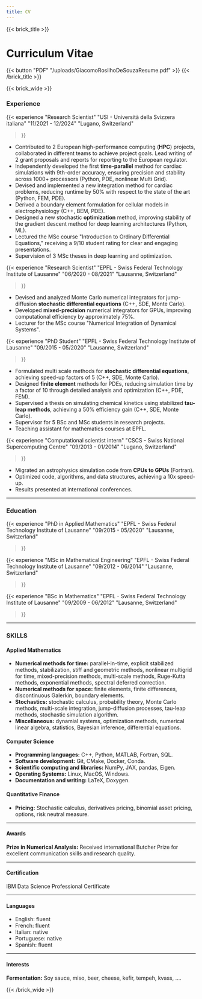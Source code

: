 ```yaml
---
title: CV
---
```


{{< brick_title >}}
# Curriculum Vitae
{{< button "PDF" "/uploads/GiacomoRosilhoDeSouzaResume.pdf" >}}
{{< /brick_title >}}


{{< brick_wide >}}

<!-- ### NUMERICAL METHODS HIGHLIGHTS
#### Multi-scale Stochastic Differential Equations
Designed Monte Carlo integration methods achieving speed-up factors of 10+ (C++).

#### Jump-Diffusion Stochastic Differential Equations
Devised stabilized solvers increasing speed and accuracy (C++).

#### Distributed computing
First parallel-in-time scheme for heart simulations on 1000+ processors (Python).

--- -->

### Experience
{{< experience 
"Research Scientist"
"USI - Università della Svizzera italiana"
"11/2021 - 12/2024"
"Lugano, Switzerland"
>}}

- Contributed to 2 European high-performance computing (**HPC**) projects, collaborated in different teams to achieve project goals. Lead writing of 2 grant proposals and reports for reporting to the European regulator.
 - Independently developed the first **time-parallel** method for cardiac simulations with 9th-order accuracy, ensuring precision and stability across 1000+ processors (Python, PDE, nonlinear Multi Grid).
 - Devised and implemented a new integration method for cardiac problems, reducing runtime by 50% with respect to the state of the art (Python, FEM, PDE).
 - Derived a boundary element formulation for cellular models in electrophysiology (C++, BEM, PDE).
 - Designed a new stochastic **optimization** method, improving stability of the gradient descent method for deep learning architectures (Python, ML).
 - Lectured the MSc course "Introduction to Ordinary Differential Equations," receiving a 9/10 student rating for clear and engaging presentations.
 - Supervision of 3 MSc theses in deep learning and optimization.

{{< experience 
"Research Scientist"
"EPFL - Swiss Federal Technology Institute of Lausanne"
"06/2020 - 08/2021"
"Lausanne, Switzerland"
>}}
 
- Devised and analyzed Monte Carlo numerical integrators for jump-diffusion **stochastic differential equations** (C++, SDE, Monte Carlo).
- Developed **mixed-precision** numerical integrators for GPUs, improving computational efficiency by approximately 75%.
- Lecturer for the MSc course "Numerical Integration of Dynamical Systems".

{{< experience 
"PhD Student"
"EPFL - Swiss Federal Technology Institute of Lausanne"
"09/2015 - 05/2020"
"Lausanne, Switzerland"
>}}

- Formulated multi scale methods for **stochastic differential equations**, achieving speed-up factors of 5 (C++, SDE, Monte Carlo).
- Designed **finite element** methods for PDEs, reducing simulation time by a factor of 10 through detailed analysis and optimization (C++, PDE, FEM).
- Supervised a thesis on simulating chemical kinetics using stabilized **tau-leap methods**, achieving a 50% efficiency gain (C++, SDE, Monte Carlo).
- Supervisor for 5 BSc and MSc students in research projects.
- Teaching assistant for mathematics courses at EPFL.

{{< experience 
"Computational scientist intern"
"CSCS - Swiss National Supercomputing Centre"
"09/2013 - 01/2014"
"Lugano, Switzerland"
>}}

- Migrated an astrophysics simulation code from **CPUs to GPUs** (Fortran).
- Optimized code, algorithms, and data structures, achieving a 10x speed-up.
- Results presented at international conferences.

---

### Education
{{< experience 
"PhD in Applied Mathematics"
"EPFL - Swiss Federal Technology Institute of Lausanne"
"09/2015 - 05/2020"
"Lausanne, Switzerland"
>}}

{{< experience 
"MSc in Mathematical Engineering"
"EPFL - Swiss Federal Technology Institute of Lausanne"
"09/2012 - 06/2014"
"Lausanne, Switzerland"
>}}

{{< experience 
"BSc in Mathematics"
"EPFL - Swiss Federal Technology Institute of Lausanne"
"09/2009 - 06/2012"
"Lausanne, Switzerland"
>}}

---

### SKILLS

#### Applied Mathematics
- **Numerical methods for time:** parallel-in-time, explicit stabilized methods, stabilization, stiff and geometric methods, nonlinear multigrid for time, mixed-precision methods, multi-scale methods, Ruge-Kutta methods, exponential methods, spectral deferred correction.
- **Numerical methods for space:** finite elements, finite differences, discontinuous Galerkin, boundary elements.
- **Stochastics:** stochastic calculus, probability theory, Monte Carlo methods, multi-scale integration, jump-diffusion processes, tau-leap methods, stochastic simulation algorithm.
- **Miscellaneous:** dynamial systems, optimization methods, numerical linear algebra, statistics, Bayesian inference, differential equations.

#### Computer Science
- **Programming languages:** C++, Python, MATLAB, Fortran, SQL.
- **Software development:** Git, CMake, Docker, Conda.
- **Scientific computing and libraries:** NumPy, JAX, pandas, Eigen.
- **Operating Systems:** Linux, MacOS, Windows.
- **Documentation and writing:** LaTeX, Doxygen.

#### Quantitative Finance
- **Pricing:** Stochastic calculus, derivatives pricing, binomial asset pricing, options, risk neutral measure.

---

#### Awards
**Prize in Numerical Analysis:**
Received international Butcher Prize for excellent communication skills and research quality.

---

#### Certification
IBM Data Science Professional Certificate

---

#### Languages
- English: fluent
- French: fluent
- Italian: native
- Portuguese: native
- Spanish: fluent

---

#### Interests
<!-- **Quantitative Finance:**
Reading Stochastic Calculus for Finance I & II, Shreve.
<br> -->
**Fermentation:**
Soy sauce, miso, beer, cheese, kefir, tempeh, kvass, ....

{{< /brick_wide >}}
